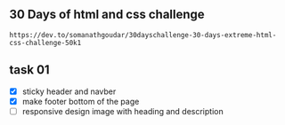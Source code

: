 ## 30 Days of html and css challenge

`https://dev.to/somanathgoudar/30dayschallenge-30-days-extreme-html-css-challenge-50k1`

## task 01

- [x] sticky header and navber
- [x] make footer bottom of the page
- [ ] responsive design image with heading and description
